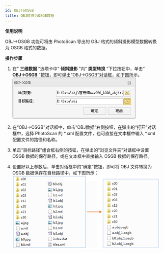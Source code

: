 ```yaml
---
id: OBJToOSGB
title: OBJ转换为OSGB数据
---
```

**使用说明**

OBJ→OSGB 功能可将由 PhotoScan 导出的 OBJ 格式的倾斜摄影模型数据转换为 OSGB 格式的数据。

**操作步骤**

  1. 在“ **三维数据** ”选项卡中“ **倾斜摄影** ”内“ **类型转换** ”下拉按钮中，单击“ **OBJ→OSGB** ”按钮，即可弹出“OBJ→OSGB”对话框，如下图所示。  
![图：“OBJ→OSGB”对话框](../img/OBJToOSGB.png)   
  
  2. 在“OBJ→OSGB”对话框中，单击“OBJ数据”右侧按钮，在弹出的“打开”对话框中，选择 PhotoScan 的 *.xml 配置文件，也可直接在文本框中输入 *.xml 配置文件的路径和名称。
  3. 单击“目标路径”组合框右侧的按钮，在弹出的“浏览文件夹”对话框中设置 OSGB 数据的保存路径，或在文本框中直接输入 OSGB 数据的保存路径。
  4. 设置好以上参数后，单击对话框中的“确定”按钮，即可将 OBJ 文件转换为 OSGB 数据保存在目标路径中，如下图所示：  
![图：OBJ转OSGB数据结果 ](../img/OBJToOSGBResult.png)  
 
 

 

